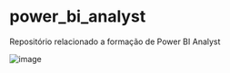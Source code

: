 # power_bi_analyst

Repositório relacionado a formação de Power BI Analyst

![image](https://github.com/ErikBrigido/power_bi_analyst_DIO.ME/assets/101717505/5483bd84-f88b-41d3-9728-0763fa20acff)

